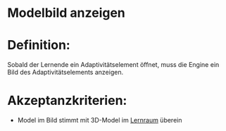 # Modelbild anzeigen


# Definition:
Sobald der Lernende ein Adaptivitätselement öffnet, muss die Engine ein Bild des Adaptivitätselements anzeigen.

# Akzeptanzkriterien:
- Model im Bild stimmt mit 3D-Model im [Lernraum](3D-Lernraum-FunktionaleAnforderungen-Engine.md) überein


